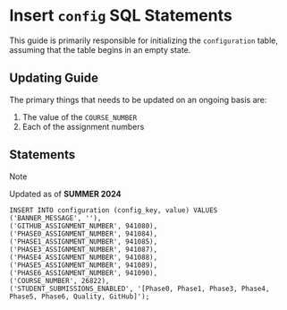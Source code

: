 # Insert `config` SQL Statements

This guide is primarily responsible for initializing the `configuration` table,
assuming that the table begins in an empty state.

## Updating Guide

The primary things that needs to be updated on an ongoing basis are:
1. The value of the `COURSE_NUMBER`
2. Each of the assignment numbers


## Statements
> [!NOTE]
> Updated as of **SUMMER 2024**

```mysql
INSERT INTO configuration (config_key, value) VALUES
('BANNER_MESSAGE', ''),
('GITHUB_ASSIGNMENT_NUMBER', 941080),
('PHASE0_ASSIGNMENT_NUMBER', 941084),
('PHASE1_ASSIGNMENT_NUMBER', 941085),
('PHASE3_ASSIGNMENT_NUMBER', 941087),
('PHASE4_ASSIGNMENT_NUMBER', 941088),
('PHASE5_ASSIGNMENT_NUMBER', 941089),
('PHASE6_ASSIGNMENT_NUMBER', 941090),
('COURSE_NUMBER', 26822),
('STUDENT_SUBMISSIONS_ENABLED', '[Phase0, Phase1, Phase3, Phase4, Phase5, Phase6, Quality, GitHub]');
```
